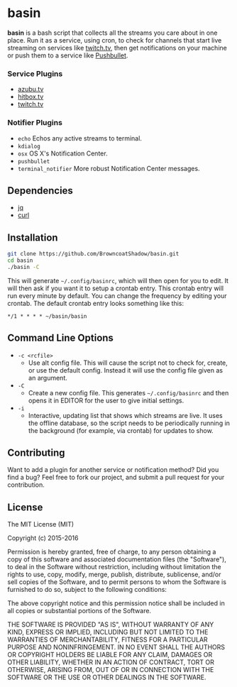 basin
=========
**basin** is a bash script that collects all the streams you care about in one
place. Run it as a service, using cron, to check for channels that start live
streaming on services like [twitch.tv](http://twitch.tv), then get notifications
on your machine or push them to a service like
[Pushbullet](https://pushbullet.com).


### Service Plugins
- [azubu.tv](http://azubu.tv)
- [hitbox.tv](http://hitbox.tv)
- [twitch.tv](http://twitch.tv)


### Notifier Plugins
- `echo` Echos any active streams to terminal.
- `kdialog`
- `osx` OS X's Notification Center.
- `pushbullet`
- `terminal_notifier` More robust Notification Center messages.


## Dependencies
- [jq](http://stedolan.github.io/jq/)
- [curl](http://curl.haxx.se/)


## Installation
```bash
git clone https://github.com/BrowncoatShadow/basin.git
cd basin
./basin -C
```
This will generate `~/.config/basinrc`, which will then open for you to edit.
It will then ask if you want it to setup a crontab entry. This crontab entry
will run every minute by default. You can change the frequency by editing your
crontab. The default crontab entry looks something like this:
```
*/1 * * * * ~/basin/basin
```


## Command Line Options
- `-c <rcfile>`
  - Use alt config file. This will cause the script not to check for, create, or
    use the default config. Instead it will use the config file given as an
    argument.
- `-C`
  - Create a new config file. This generates `~/.config/basinrc` and then opens
    it in EDITOR for the user to give initial settings.
- `-i`
  - Interactive, updating list that shows which streams are live. It uses the
    offline database, so the script needs to be periodically running in the
    background (for example, via crontab) for updates to show.


## Contributing
Want to add a plugin for another service or notification method? Did you find a
bug? Feel free to fork our project, and submit a pull request for your
contribution.


## License
The MIT License (MIT)

Copyright (c) 2015-2016

Permission is hereby granted, free of charge, to any person obtaining a copy
of this software and associated documentation files (the "Software"), to deal
in the Software without restriction, including without limitation the rights
to use, copy, modify, merge, publish, distribute, sublicense, and/or sell
copies of the Software, and to permit persons to whom the Software is
furnished to do so, subject to the following conditions:

The above copyright notice and this permission notice shall be included in all
copies or substantial portions of the Software.

THE SOFTWARE IS PROVIDED "AS IS", WITHOUT WARRANTY OF ANY KIND, EXPRESS OR
IMPLIED, INCLUDING BUT NOT LIMITED TO THE WARRANTIES OF MERCHANTABILITY,
FITNESS FOR A PARTICULAR PURPOSE AND NONINFRINGEMENT. IN NO EVENT SHALL THE
AUTHORS OR COPYRIGHT HOLDERS BE LIABLE FOR ANY CLAIM, DAMAGES OR OTHER
LIABILITY, WHETHER IN AN ACTION OF CONTRACT, TORT OR OTHERWISE, ARISING FROM,
OUT OF OR IN CONNECTION WITH THE SOFTWARE OR THE USE OR OTHER DEALINGS IN THE
SOFTWARE.
